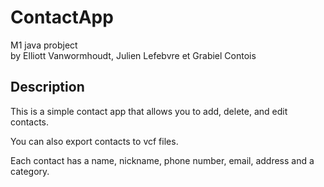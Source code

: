 # ContactApp

M1 java probject \
by Elliott Vanwormhoudt, Julien Lefebvre et Grabiel Contois

## Description

This is a simple contact app that allows you to add, delete, and edit contacts. 

You can also export contacts to vcf files.

Each contact has a name, nickname, phone number, email, address and a category.

